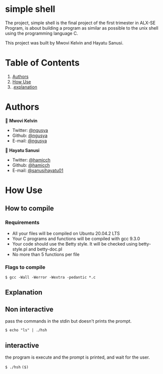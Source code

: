 # simple shell

The project, simple shell is the final project of the first trimester in ALX-SE Program, is about building a program as similar as possible to the unix shell using the programming language C.

This project was built by Mwovi Kelvin and Hayatu Sanusi.

# Table of Contents
1. [Authors](#Authors)
2. [How Use](#How-Use)
3. .[explanation](#Explanation)

# Authors

 👤 **Mwovi Kelvin**

- Twitter: [@ngusya](https://twitter.com/ngusya)
- Github: [@ngusya](https://github.com/ngusya)
- E-mail: [@ngusya](ngusyakelvin@gmail.com)

👤 **Hayatu Sanusi**

- Twitter: [@hamicch](https://twitter.com/hamicch)
- Github: [@hamicch](https://github.com/hamicch)
- E-mail: [@sanusihayatu01](sanusihayatu01@gmail.com)

# How Use

## How to compile

### Requirements

- All your files will be compiled on Ubuntu 20.04.2 LTS
- Your C programs and functions will be compiled with gcc 9.3.0
- Your code should use the Betty style. It will be checked using betty-style.pl and betty-doc.pl
- No more than 5 functions per file

### Flags to compile

`$ gcc -Wall -Werror -Wextra -pedantic *.c`

## Explanation


## Non interactive

pass the commands in the stdin but doesn't prints the prompt.

`$ echo "ls" | ./hsh`

## interactive

the program is execute and the prompt is printed, and wait for the user.

`$ ./hsh`
`($)`

